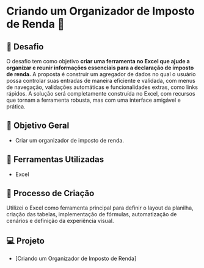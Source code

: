 # Criando um Organizador de Imposto de Renda 🦁

## 🚀 Desafio

O desafio tem como objetivo **criar uma ferramenta no Excel que ajude a organizar e reunir informações essenciais para a declaração de imposto de renda.** A proposta é construir um agregador de dados no qual o usuário possa controlar suas entradas de maneira eficiente e validada, com menus de navegação, validações automáticas e funcionalidades extras, como links rápidos. A solução será completamente construída no Excel, com recursos que tornam a ferramenta robusta, mas com uma interface amigável e prática.

## 📒 Objetivo Geral

- Criar um organizador de imposto de renda.

## 🤖 Ferramentas Utilizadas

- Excel

## 🧐 Processo de Criação

Utilizei o Excel como ferramenta principal para definir o layout da planilha, criação das tabelas, implementação de fórmulas, automatização de cenários e definição da experiência visual.

## 💻 Projeto

- [Criando um Organizador de Imposto de Renda]
